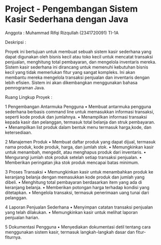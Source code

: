 # Project - Pengembangan Sistem Kasir Sederhana dengan Java
Anggota :
    Muhammad Rifqi Rizqullah (2341720091) TI-1A
    

Deskripsi :

Proyek ini bertujuan untuk membuat sebuah sistem kasir sederhana yang dapat digunakan oleh bisnis kecil atau toko kecil untuk mencatat transaksi penjualan, menghitung total pembayaran, dan mengelola inventaris mereka. Sistem kasir sederhana ini dirancang untuk memenuhi kebutuhan bisnis kecil yang tidak memerlukan fitur yang sangat kompleks. Ini akan membantu mereka mengelola transaksi penjualan dan inventaris dengan lebih efisien. Sistem ini akan dikembangkan menggunakan bahasa pemrograman Java. 


Ruang Lingkup Proyek :

1	Pengembangan Antarmuka Pengguna 
    •	Membuat antarmuka pengguna sederhana berbasis command line untuk memasukkan informasi transaksi, seperti kode produk dan jumlahnya.
    •	Menampilkan informasi transaksi kepada kasir dan pelanggan, termasuk total belanja dan struk pembayaran.
    •	Menampilkan list produk dalam bentuk menu termasuk harga,kode, dan ketersediaan.

2	Manajemen Produk
    •	Membuat daftar produk yang dapat dijual, termasuk nama produk, kode produk, harga, dan jumlah stok.
    •	Memungkinkan kasir untuk menambah, mengedit, atau menghapus produk dari inventaris.
    •	Mengurangi jumlah stok produk setelah setiap transaksi penjualan.
    •	Memberikan peringatan jika stok produk mencapai batas minimum.

3	Proses Transaksi
    •	Memungkinkan kasir untuk menambahkan produk ke keranjang belanja dengan memasukkan kode produk dan jumlah yang dibeli.
    •	Menghitung total pembayaran berdasarkan item yang ada di keranjang belanja.
    •	Memberikan potongan harga terhadap kondisi yang ditetapkan. 
    •	Mengelola transaksi, termasuk penerimaan uang tunai dari pelanggan.

4	Laporan Penjualan Sederhana
    •	Menyimpan catatan transaksi penjualan yang telah dilakukan.
    •	Memungkinkan kasir untuk melihat laporan penjualan harian.

5	Dokumentasi Pengguna
    •	Menyediakan dokumentasi detil tentang cara menggunakan sistem kasir, termasuk langkah-langkah dasar dan fitur-fiturnya.
